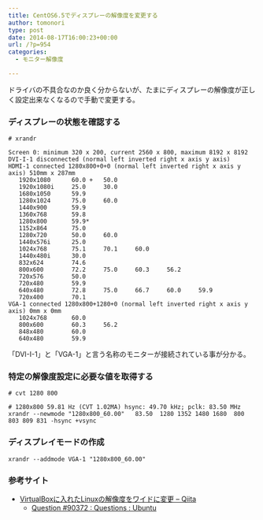 ```yaml
---
title: CentOS6.5でディスプレーの解像度を変更する
author: tomonori
type: post
date: 2014-08-17T16:00:23+00:00
url: /?p=954
categories:
  - モニター解像度

---
```

ドライバの不具合なのか良く分からないが、たまにディスプレーの解像度が正しく設定出来なくなるので手動で変更する。

### ディスプレーの状態を確認する

```:bash
# xrandr

Screen 0: minimum 320 x 200, current 2560 x 800, maximum 8192 x 8192
DVI-I-1 disconnected (normal left inverted right x axis y axis)
HDMI-1 connected 1280x800+0+0 (normal left inverted right x axis y axis) 510mm x 287mm
   1920x1080      60.0 +   50.0  
   1920x1080i     25.0     30.0  
   1680x1050      59.9  
   1280x1024      75.0     60.0  
   1440x900       59.9  
   1360x768       59.8  
   1280x800       59.9* 
   1152x864       75.0  
   1280x720       50.0     60.0  
   1440x576i      25.0  
   1024x768       75.1     70.1     60.0  
   1440x480i      30.0  
   832x624        74.6  
   800x600        72.2     75.0     60.3     56.2  
   720x576        50.0  
   720x480        59.9  
   640x480        72.8     75.0     66.7     60.0     59.9  
   720x400        70.1  
VGA-1 connected 1280x800+1280+0 (normal left inverted right x axis y axis) 0mm x 0mm
   1024x768       60.0  
   800x600        60.3     56.2  
   848x480        60.0  
   640x480        59.9
```

「DVI-I-1」と「VGA-1」と言う名称のモニターが接続されている事が分かる。

### 特定の解像度設定に必要な値を取得する

```:bash
# cvt 1280 800

# 1280x800 59.81 Hz (CVT 1.02MA) hsync: 49.70 kHz; pclk: 83.50 MHz
xrandr --newmode "1280x800_60.00"   83.50  1280 1352 1480 1680  800 803 809 831 -hsync +vsync
```

### ディスプレイモードの作成

```:bash
xrandr --addmode VGA-1 "1280x800_60.00"
```

### 参考サイト

  * [VirtualBoxに入れたLinuxの解像度をワイドに変更 &#8211; Qiita](http://qiita.com/ll_kuma_ll/items/ab9907d1dcab6bdd6aad) 
      * [Question #90372 : Questions : Ubuntu][1] </ul>

 [1]: https://answers.launchpad.net/ubuntu/+question/90372 "Question #90372 : Questions : Ubuntu"